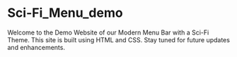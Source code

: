# Sci-Fi_Menu_demo
Welcome to the Demo Website of our Modern Menu Bar with a Sci-Fi Theme. This site is built using HTML and CSS. Stay tuned for future updates and enhancements.

